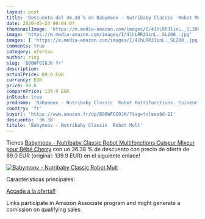 ```yaml
---
layout: post
title: 'Descuento del 36.38 % en Babymoov - Nutribaby Classic  Robot Mult'
date: 2020-05-23 00:04:07
thumbnailImage: 'https://m.media-amazon.com/images/I/41hLRR31inL._SL200_.jpg'
image: 'https://m.media-amazon.com/images/I/41hLRR31inL._SL200_.jpg'
images: [ 'https://m.media-amazon.com/images/I/41hLRR31inL._SL200_.jpg' ]
comments: true
category: ofertas
author: ring
slug: 'B00WFGI0JK-fr'
description:
actualPrice: 89.0 EUR
currency: EUR
price: 89.0
comparePrice: 139.9 EUR
inStock: true
prodname: 'Babymoov - Nutribaby Classic  Robot Multifonctions  Cuiseur Mixeur pour Bébé  Cherry'
country: 'fr'
buyurl: 'https://www.amazon.fr/dp/B00WFGI0JK/?tag=tolees0d-21'
descuento: '36.38'
titulo: 'Babymoov - Nutribaby Classic  Robot Mult'
---
```


Tienes [Babymoov - Nutribaby Classic  Robot Multifonctions  Cuiseur Mixeur pour Bébé  Cherry](https://www.amazon.fr/dp/B00WFGI0JK/?tag=tolees0d-21) con un 36.38 % de descuento con precio de oferta de 89.0 EUR (original: 139.9 EUR) en el siguiente enlace!

[![Babymoov - Nutribaby Classic  Robot Mult](https://m.media-amazon.com/images/I/41hLRR31inL._SL200_.jpg)](https://www.amazon.fr/dp/B00WFGI0JK/?tag=tolees0d-21)

Características principales:


[Accede a la oferta!!](https://www.amazon.fr/dp/B00WFGI0JK/?tag=tolees0d-21)

Links participate in Amazon Associate program and might generate a comission on qualifying sales


